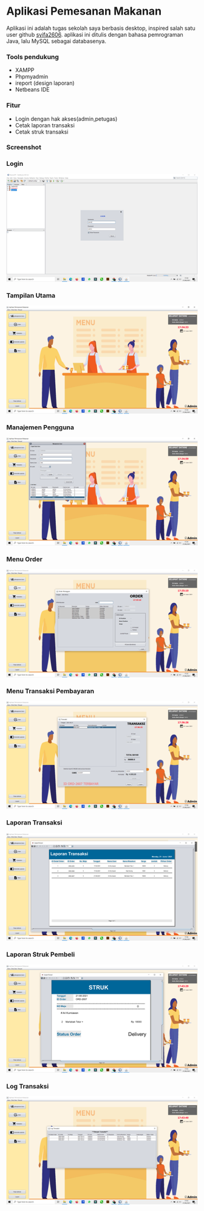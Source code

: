 # Aplikasi Pemesanan Makanan 

Aplikasi ini adalah tugas sekolah saya berbasis desktop, inspired salah satu user github [syifa2606](https://github.com/syifa2606/Aplikasi-kasir-restoran-java). aplikasi ini ditulis dengan bahasa pemrograman Java, lalu MySQL sebagai databasenya. 

### Tools pendukung 
* XAMPP
* Phpmyadmin
* ireport (design laporan)
* Netbeans IDE

### Fitur 
* Login dengan hak akses(admin,petugas)
* Cetak laporan transaksi
* Cetak struk transaksi

### Screenshot

### Login
![login img](/preview/picture%20(1).png)

### Tampilan Utama
![tampilan utama img](/preview/picture%20(2).png)

### Manajemen Pengguna
![manajemen pengguna img](/preview/picture%20(3).png)

### Menu Order
![menu order img](/preview/picture%20(4).png)

### Menu Transaksi Pembayaran
![menu transaksi pembayaran img](/preview/picture%20(5).png)

### Laporan Transaksi
![laporan tranaksi img](/preview/picture%20(6).png)

### Laporan Struk Pembeli
![laporan struk pembeli img](/preview/picture%20(7).png)

### Log Transaksi
![log transaksi img](/preview/picture%20(8).png)

